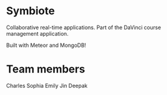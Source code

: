 Symbiote
========

Collaborative real-time applications. Part of the DaVinci course management application.

Built with Meteor and MongoDB!


Team members
============
Charles
Sophia
Emily
Jin
Deepak


